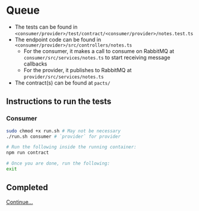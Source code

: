 # Queue

- The tests can be found in `<consumer/provider>/test/contract/<consumer/provider>/notes.test.ts`
- The endpoint code can be found in `<consumer/provider>/src/controllers/notes.ts`
    - For the consumer, it makes a call to consume on RabbitMQ at `consumer/src/services/notes.ts` to start receiving message callbacks
    - For the provider, it publishes to RabbitMQ at `provider/src/services/notes.ts`
- The contract(s) can be found at `pacts/`

## Instructions to run the tests

### Consumer

```sh
sudo chmod +x run.sh # May not be necessary
./run.sh consumer # `provider` for provider

# Run the following inside the running container:
npm run contract

# Once you are done, run the following:
exit
```

## Completed

[Continue...](../README.md)
